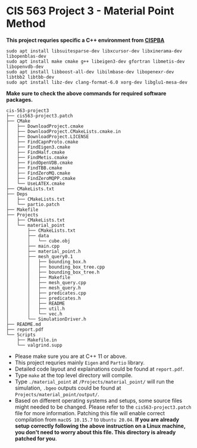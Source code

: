 # CIS 563 Project 3 - Material Point Method
**This project requries specific a C++ environment from [CISPBA](https://github.com/cffjiang/cispba)**
```
sudo apt install libsuitesparse-dev libxcursor-dev libxinerama-dev libopenblas-dev
sudo apt install make cmake g++ libeigen3-dev gfortran libmetis-dev libopenvdb-dev
sudo apt install libboost-all-dev libilmbase-dev libopenexr-dev libtbb2 libtbb-dev
sudo apt install libz-dev clang-format-6.0 xorg-dev libglu1-mesa-dev
```
**Make sure to check the above commands for required software packages.**
```
cis-563-project3
├── cis563-project3.patch
├── CMake
│   ├── DownloadProject.cmake
│   ├── DownloadProject.CMakeLists.cmake.in
│   ├── DownloadProject.LICENSE
│   ├── FindCapnProto.cmake
│   ├── FindEigen3.cmake
│   ├── FindHalf.cmake
│   ├── FindMetis.cmake
│   ├── FindOpenVDB.cmake
│   ├── FindTBB.cmake
│   ├── FindZeroMQ.cmake
│   ├── FindZeroMQPP.cmake
│   └── UseLATEX.cmake
├── CMakeLists.txt
├── Deps
│   ├── CMakeLists.txt
│   └── partio.patch
├── Makefile
├── Projects
│   ├── CMakeLists.txt
│   └── material_point
│       ├── CMakeLists.txt
│       ├── data
│       │   └── cube.obj
│       ├── main.cpp
│       ├── material_point.h
│       ├── mesh_query0.1
│       │   ├── bounding_box.h
│       │   ├── bounding_box_tree.cpp
│       │   ├── bounding_box_tree.h
│       │   ├── Makefile
│       │   ├── mesh_query.cpp
│       │   ├── mesh_query.h
│       │   ├── predicates.cpp
│       │   ├── predicates.h
│       │   ├── README
│       │   ├── util.h
│       │   └── vec.h
│       └── SimulationDriver.h
├── README.md
├── report.pdf
└── Scripts
    ├── Makefile.in
    └── valgrind.supp

```
+ Please make sure you are at C++ 11 or above.
+ This project requries mainly `Eigen` and `Partio` library.
+ Detailed code layout and explainations could be found at `report.pdf`.
+ Type `make` at the top level directory will compile. 
+ Type `./material_point` at `/Projects/material_point/` will run the simulation, `.bgeo` outputs could be found at `Projects/material_point/output/`.
+ Based on different operating systems and setups, some source files might needed to be changed. Please refer to the `cis563-project3.patch` file for more information. Patching this file will enable correct compilation from `macOS 10.15.7` to `Ubuntu 20.04`. **If you are already setup correctly following the above instruction on a Linux machine, you don't need to worry about this file. This directory is already patched for you**.
